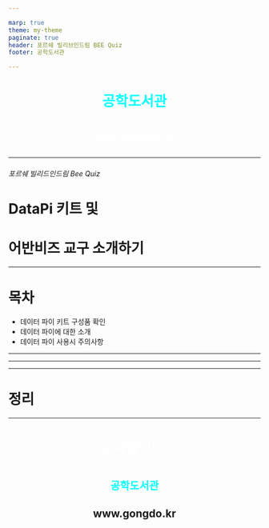```yaml
---

marp: true
theme: my-theme
paginate: true
header: 포르쉐 빌리브인드림 BEE Quiz 
footer: 공학도서관 

---
```


<!--paginate: skip -->
<body>
<h1 style="text-align: center; color: cyan;">공학도서관<h1>
<h2 style="text-align: center; color: white">www.gongdo.kr<h2>
</body>

--- 

###### 포르쉐 빌리드인드림 Bee Quiz  

# DataPi 키트 및 
# 어반비즈 교구 소개하기  


---

# 목차 
- 데이터 파이 키트 구성품 확인
- 데이터 파이에 대한 소개 
- 데이터 파이 사용시 주의사항 
---

<!--paginate: true -->

---

---

# 정리
---
<body>
<h1 style="text-align: center; color: white;">감사합니다.<h1>
<h2 style="text-align: center; color: cyan">공학도서관</h2>
<h2 style="text-align: center;" >www.gongdo.kr<h2>
</body>
